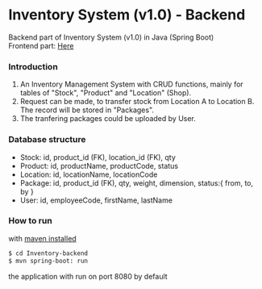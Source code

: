 # Inventory System (v1.0) - Backend
Backend part of Inventory System (v1.0) in Java (Spring Boot)<br>
Frontend part: [Here](https://github.com/tsokying/Inventory-frontend)

### Introduction
1) An Inventory Management System with CRUD functions, mainly for tables of "Stock", "Product" and "Location" (Shop).
2) Request can be made, to transfer stock from Location A to Location B. The record will be stored in "Packages".
3) The tranfering packages could be uploaded by User.

### Database structure
* Stock:      id, product_id (FK), location_id (FK), qty
* Product:    id, productName, productCode, status
* Location:   id, locationName, locationCode
* Package:    id, product_id (FK), qty, weight, dimension, status:{ from, to, by }
* User:       id, employeeCode, firstName, lastName

### How to run

with [maven installed](https://www.mkyong.com/maven/how-to-install-maven-in-windows/)
```sh
$ cd Inventory-backend
$ mvn spring-boot: run
```
the application with run on port 8080 by default

